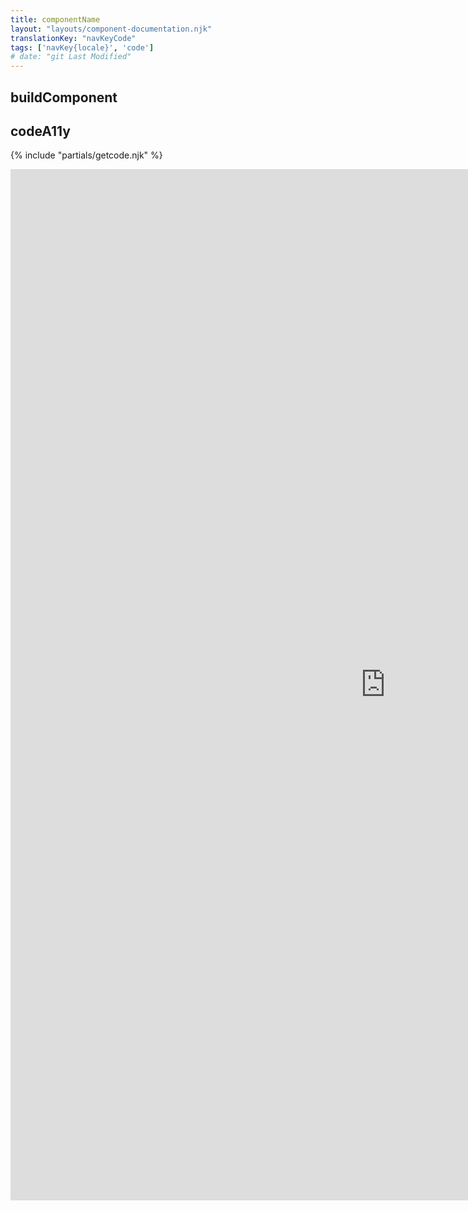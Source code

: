 ```yaml
---
title: componentName
layout: "layouts/component-documentation.njk"
translationKey: "navKeyCode"
tags: ['navKey{locale}', 'code']
# date: "git Last Modified"
---
```


## buildComponent

## codeA11y

{% include "partials/getcode.njk" %}

<iframe
  title="iframeTitle"
  src="https://cds-snc.github.io/gcds-components/iframe.html?viewMode=docs&singleStory=true&id=components-{componentNameSlugEN}--events-properties"
  width="1200"
  height="1650"
  style="display: block; margin: 0 auto;"
  frameBorder="0"
  allow="clipboard-write"
></iframe>

